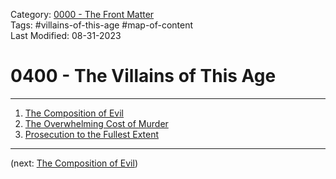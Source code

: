 Category: [0000 - The Front Matter](../0000%20-%20The%20Front%20Matter/0000%20-%20The%20Front%20Matter.md)  
Tags: #villains-of-this-age #map-of-content   
Last Modified: 08-31-2023  
# 0400 - The Villains of This Age

****

1. [The Composition of Evil](The%20Composition%20of%20Evil.md)
2. [The Overwhelming Cost of Murder](The%20Overwhelming%20Cost%20of%20Murder.md)
3. [Prosecution to the Fullest Extent](Prosecution%20to%20the%20Fullest%20Extent.md)

****

(next: [The Composition of Evil](The%20Composition%20of%20Evil.md))